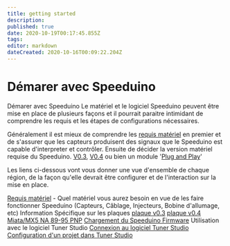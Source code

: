 ```yaml
---
title: getting started
description: 
published: true
date: 2020-10-19T00:17:45.855Z
tags: 
editor: markdown
dateCreated: 2020-10-16T00:09:22.204Z
---
```


# Démarer avec Speeduino
Démarer avec Speeduino
Le matériel et le logiciel Speeduino peuvent être mise en place de plusieurs façons et il pourrait paraitre intimidant de comprendre les requis et les étapes de configurations nécessaires.

Généralement il est mieux de comprendre les [requis matériel](/fr/Hardware_requirements) en premier et de s'assurer que les capteurs produisent des signaux que le Speeduino est capable d'interpreter et contrôler. Ensuite de décider la version matériel requise du Speeduino. [V0.3](/fr/boards/V03), [V0.4](/fr/boards/V04) ou bien un module '[Plug and Play](/fr/boards/MX5_PNP)'

Les liens ci-dessous vont vous donner une vue d'ensemble de chaque région, de la façon qu'elle devrait être configurer et de l'interaction sur la mise en place.

[Requis matériel](/fr/Hardware_requirements) - Quel matériel vous aurez besoin en vue de les faire fonctionner Speeduino (Capteurs, Câblage, Injecteurs, Bobine d'allumage, etc)
Information Spécifique sur les plaques
[plaque v0.3](/fr/boards/V03)
[plaque v0.4](/fr/boards/V04) 
[Miata/MX5 NA 89-95 PNP](/fr/boards/MX5_PNP)
[Chargement du Speeduino Firmware](/fr/Installing_Firmware)
Utilisation avec le logiciel Tuner Studio 
[Connexion au logiciel Tuner Studio](/fr/boards/V04) 
[Configuration d'un projet dans Tuner Studio](/fr/boards/V04) 